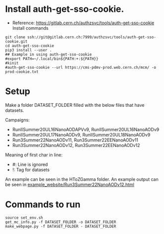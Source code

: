# Install auth-get-sso-cookie.
- Reference: https://gitlab.cern.ch/authzsvc/tools/auth-get-sso-cookie
Install commands
```
git clone ssh://git@gitlab.cern.ch:7999/authzsvc/tools/auth-get-sso-cookie.git
cd auth-get-sso-cookie
pip3 install --user .
## Example in using auth-get-sso-cookie
#export PATH=~/.local/bin${PATH:+:${PATH}}
#kinit
#auth-get-sso-cookie --url https://cms-pdmv-prod.web.cern.ch/mcm/ -o prod-cookie.txt
```

# Setup
Make a folder DATASET_FOLDER filled with the below files that have datasets.

Campaigns:
- RunIISummer20UL16NanoAODAPVv9, RunIISummer20UL16NanoAODv9
- RunIISummer20UL17NanoAODv9, RunIISummer20UL18NanoAODv9
- Run3Summer22NanoAODv11, Run3Summer22EENanoAODv11
- Run3Summer22NanoAODv12, Run3Summer22EENanoAODv12

Meaning of first char in line:
- #: Line is ignored
- !: Tag for datasets

An example can be seen in the HToZGamma folder.
An example output can be seen in [example_website/Run3Summer22NanoAODv12.html](https://htmlpreview.github.io/?https://github.com/jaebak/mc_monitor/blob/master/example_website/Run3Summer22NanoAODv12.html)

# Commands to run
```
source set_env.sh
get_mc_info.py -f DATASET_FOLDER -o DATASET_FOLDER
make_webpage.py -f DATASET_FOLDER - DATASET_FOLDER
```

